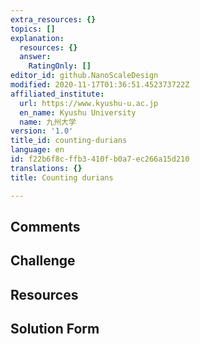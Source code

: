 ```yaml
---
extra_resources: {}
topics: []
explanation:
  resources: {}
  answer:
    RatingOnly: []
editor_id: github.NanoScaleDesign
modified: 2020-11-17T01:36:51.452373722Z
affiliated_institute:
  url: https://www.kyushu-u.ac.jp
  en_name: Kyushu University
  name: 九州大学
version: '1.0'
title_id: counting-durians
language: en
id: f22b6f8c-ffb3-410f-b0a7-ec266a15d210
translations: {}
title: Counting durians

---
```


## Comments



## Challenge



## Resources



## Solution Form



